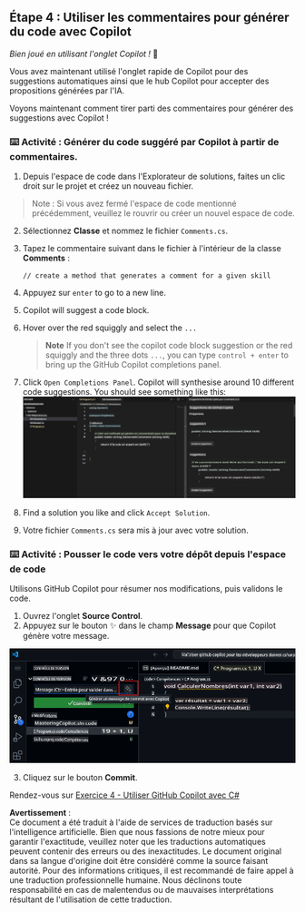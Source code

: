 ## Étape 4 : Utiliser les commentaires pour générer du code avec Copilot

_Bien joué en utilisant l'onglet Copilot !_ :partying_face:

Vous avez maintenant utilisé l'onglet rapide de Copilot pour des suggestions automatiques ainsi que le hub Copilot pour accepter des propositions générées par l'IA.

Voyons maintenant comment tirer parti des commentaires pour générer des suggestions avec Copilot !

### ⌨️ Activité : Générer du code suggéré par Copilot à partir de commentaires.

1. Depuis l'espace de code dans l'Explorateur de solutions, faites un clic droit sur le projet et créez un nouveau fichier.

> Note : Si vous avez fermé l'espace de code mentionné précédemment, veuillez le rouvrir ou créer un nouvel espace de code.

2. Sélectionnez **Classe** et nommez le fichier `Comments.cs`.  
3. Tapez le commentaire suivant dans le fichier à l'intérieur de la classe **Comments** :  
   ```
   // create a method that generates a comment for a given skill
   ```  
4. Appuyez sur `enter` to go to a new line.
5. Copilot will suggest a code block.
6. Hover over the red squiggly and select the `...`

   > **Note**
   > If you don't see the copilot code block suggestion or the red squiggly and the three dots `...`, you can type `control + enter` to bring up the GitHub Copilot completions panel.

7. Click `Open Completions Panel`. Copilot will synthesise around 10 different code suggestions. You should see something like this:
   ![VS Code showing suggestions to a comment](../../../../translated_images/4-copilot-comment-0.6d733817584d7c65751a01a4f4bf7090f6ef3c6923baeb6d10f08b09eed81b1e.fr.png)
8. Find a solution you like and click `Accept Solution`.  
9. Votre fichier `Comments.cs` sera mis à jour avec votre solution.  

### ⌨️ Activité : Pousser le code vers votre dépôt depuis l'espace de code

Utilisons GitHub Copilot pour résumer nos modifications, puis validons le code.

1. Ouvrez l'onglet **Source Control**.  
2. Appuyez sur le bouton ✨ dans le champ **Message** pour que Copilot génère votre message.  

![Onglet de validation ouvert pour générer un message avec Copilot](../../../../translated_images/2-skills-commit.a21070faad74ea7fda9187f6f246c0dedc9bfc02d1c89dfe0554c9f0b28f2994.fr.png)  

3. Cliquez sur le bouton **Commit**.  

Rendez-vous sur [Exercice 4 - Utiliser GitHub Copilot avec C#](../../04-Using-GitHub-Copilot-with-CSharp/README.md)  

**Avertissement** :  
Ce document a été traduit à l'aide de services de traduction basés sur l'intelligence artificielle. Bien que nous fassions de notre mieux pour garantir l'exactitude, veuillez noter que les traductions automatiques peuvent contenir des erreurs ou des inexactitudes. Le document original dans sa langue d'origine doit être considéré comme la source faisant autorité. Pour des informations critiques, il est recommandé de faire appel à une traduction professionnelle humaine. Nous déclinons toute responsabilité en cas de malentendus ou de mauvaises interprétations résultant de l'utilisation de cette traduction.